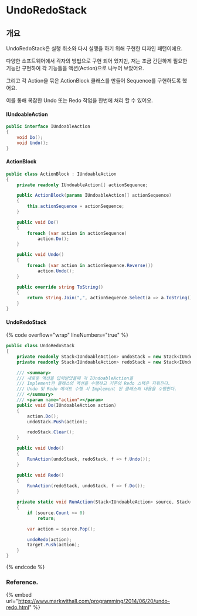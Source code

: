 # UndoRedoStack

## 개요

UndoRedoStack은 실행 취소와 다시 실행을 하기 위해 구현한 디자인 패턴이에요.

다양한 소프트웨어에서 각자의 방법으로 구현 되어 있지만, 저는 조금 간단하게 필요한 기능만 구현하여 각 기능들을 액션(Action)으로 나누어 보았어요.

그리고 각 Action을 묶은 ActionBlock 클래스를 만들어 Sequence를 구현하도록 했어요.

이를 통해 복잡한 Undo 또는 Redo 작업을 한번에 처리 할 수 있어요.

#### IUndoableAction

```csharp
public interface IUndoableAction
{
    void Do();
    void Undo();
}
```

#### ActionBlock

```csharp
public class ActionBlock : IUndoableAction
{
    private readonly IUndoableAction[] actionSequence;

    public ActionBlock(params IUndoableAction[] actionSequence)
    {
        this.actionSequence = actionSequence;
    }

    public void Do()
    {
        foreach (var action in actionSequence)
            action.Do();
    }

    public void Undo()
    {
        foreach (var action in actionSequence.Reverse())
            action.Undo();
    }

    public override string ToString()
    {
        return string.Join(",", actionSequence.Select(a => a.ToString()));
    }
}
```



#### UndoRedoStack

{% code overflow="wrap" lineNumbers="true" %}
```csharp
public class UndoRedoStack
{
    private readonly Stack<IUndoableAction> undoStack = new Stack<IUndoableAction>();
    private readonly Stack<IUndoableAction> redoStack = new Stack<IUndoableAction>();

    /// <summary>
    /// 새로운 액션을 입력받았을때 각 IUndoableAction을 
    /// Implement한 클래스의 액션을 수행하고 기존의 Redo 스택은 지워진다.
    /// Undo 및 Redo 메서드 수행 시 Implement 된 클래스의 내용을 수행한다.
    /// </summary>
    /// <param name="action"></param>
    public void Do(IUndoableAction action)
    {
        action.Do();
        undoStack.Push(action);

        redoStack.Clear();
    }

    public void Undo()
    {
        RunAction(undoStack, redoStack, f => f.Undo());
    }

    public void Redo()
    {
        RunAction(redoStack, undoStack, f => f.Do());
    }

    private static void RunAction(Stack<IUndoableAction> source, Stack<IUndoableAction> target, Action<IUndoableAction> undoRedo)
    {
        if (source.Count <= 0)
            return;

        var action = source.Pop();

        undoRedo(action);
        target.Push(action);
    }
}

```
{% endcode %}

### Reference.

{% embed url="https://www.markwithall.com/programming/2014/06/20/undo-redo.html" %}
